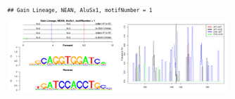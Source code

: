 

```
## Gain Lineage, NEAN, AluSx1, motifNumber = 1
```

![plot of chunk motifPValues](figure/motifPValues.png) 
  
